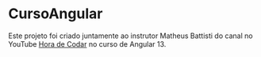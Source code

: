 # CursoAngular

Este projeto foi criado juntamente ao instrutor Matheus Battisti do canal no YouTube [Hora de Codar](www.youtube.com/@MatheusBattisti) no curso de Angular 13.
